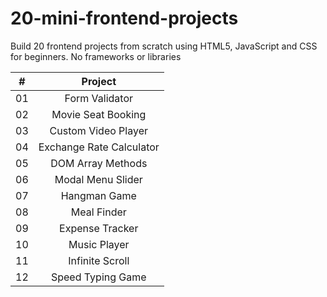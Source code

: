 # 20-mini-frontend-projects
Build 20 frontend projects from scratch using HTML5, JavaScript and CSS for beginners. No frameworks or libraries

|  #  |            Project             |
| :-: | :----------------------------: | 
| 01  | Form Validator |
| 02  | Movie Seat Booking |
| 03  | Custom Video Player |
| 04  | Exchange Rate Calculator |
| 05  | DOM Array Methods |
| 06  | Modal Menu Slider |
| 07  | Hangman Game |
| 08  | Meal Finder |
| 09  | Expense Tracker |
| 10  | Music Player |
| 11  | Infinite Scroll |
| 12  | Speed Typing Game |